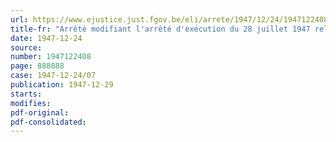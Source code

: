```yaml
---
url: https://www.ejustice.just.fgov.be/eli/arrete/1947/12/24/1947122408/justel
title-fr: "Arrêté modifiant l'arrêté d'exécution du 28 juillet 1947 relatif à la mobilisation des céréales de la récolte 1947"
date: 1947-12-24
source:
number: 1947122408
page: 888888
case: 1947-12-24/07
publication: 1947-12-29
starts:
modifies:
pdf-original:
pdf-consolidated:
---
```


